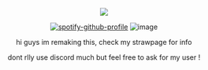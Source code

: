 <div align="center">

![](https://komarev.com/ghpvc/?username=weather-girl&label=drops+of+rain&color=7eafce)
  
[![spotify-github-profile](https://spotify-github-profile.kittinanx.com/api/view?uid=0peo08kixd2cq5azcvpkxhvb5&cover_image=true&theme=natemoo-re&show_offline=false&background_color=121212&interchange=false&bar_color=7eafce&bar_color_cover=false)](https://github.com/kittinan/spotify-github-profile)
![image](https://github.com/user-attachments/assets/292688b2-ff58-4c4d-9335-5b93e70c5c32)

hi guys im remaking this, check my strawpage for info

dont rlly use discord much but feel free to ask for my user !
</div>
